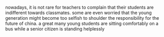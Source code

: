 



nowadays, it is not rare for teachers to complain that their students are indifferent towards classmates. some are even worried that the young generation might become too selfish to shoulder the responsibility for the future of china. a great many young students are sitting comfortably on a bus while a senior citizen is standing helplessly
